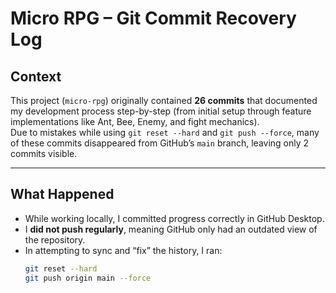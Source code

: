 # Micro RPG – Git Commit Recovery Log

## Context
This project (`micro-rpg`) originally contained **26 commits** that documented my development process step-by-step (from initial setup through feature implementations like Ant, Bee, Enemy, and fight mechanics).  
Due to mistakes while using `git reset --hard` and `git push --force`, many of these commits disappeared from GitHub’s `main` branch, leaving only 2 commits visible.

---

## What Happened
- While working locally, I committed progress correctly in GitHub Desktop.  
- I **did not push regularly**, meaning GitHub only had an outdated view of the repository.  
- In attempting to sync and “fix” the history, I ran:
  ```bash
  git reset --hard
  git push origin main --force
